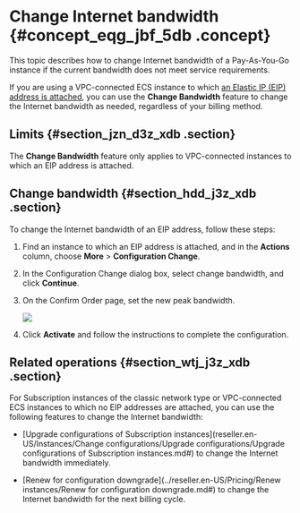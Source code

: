 # Change Internet bandwidth {#concept_eqg_jbf_5db .concept}

This topic describes how to change Internet bandwidth of a Pay-As-You-Go instance if the current bandwidth does not meet service requirements.

If you are using a VPC-connected ECS instance to which [an Elastic IP \(EIP\) address is attached](https://partners-intl.aliyun.com/help/doc-detail/27714.htm), you can use the **Change Bandwidth** feature to change the Internet bandwidth as needed, regardless of your billing method.

## Limits {#section_jzn_d3z_xdb .section}

The **Change Bandwidth** feature only applies to VPC-connected instances to which an EIP address is attached.

## Change bandwidth {#section_hdd_j3z_xdb .section}

To change the Internet bandwidth of an EIP address, follow these steps:

1.  Find an instance to which an EIP address is attached, and in the **Actions** column, choose **More** \> **Configuration Change**.
2.  In the Configuration Change dialog box, select change bandwidth, and click **Continue**.
3.  On the Confirm Order page, set the new peak bandwidth.

    ![](http://static-aliyun-doc.oss-cn-hangzhou.aliyuncs.com/assets/img/9646/15667863915429_en-US.png)

4.  Click **Activate** and follow the instructions to complete the configuration.

## Related operations {#section_wtj_j3z_xdb .section}

For Subscription instances of the classic network type or VPC-connected ECS instances to which no EIP addresses are attached, you can use the following features to change the Internet bandwidth:

-   [Upgrade configurations of Subscription instances](reseller.en-US/Instances/Change configurations/Upgrade configurations/Upgrade configurations of Subscription instances.md#) to change the Internet bandwidth immediately.

-   [Renew for configuration downgrade](../reseller.en-US/Pricing/Renew instances/Renew for configuration downgrade.md#) to change the Internet bandwidth for the next billing cycle.


